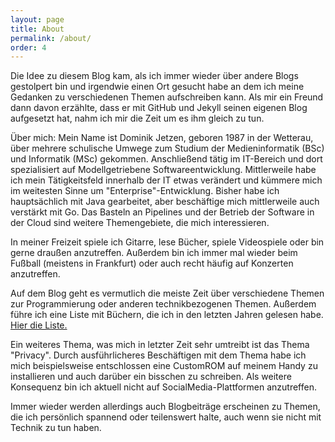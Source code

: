 ```yaml
---
layout: page
title: About
permalink: /about/
order: 4
---
```

Die Idee zu diesem Blog kam, als ich immer wieder über andere Blogs gestolpert bin und irgendwie einen Ort gesucht habe an dem ich meine Gedanken zu verschiedenen Themen aufschreiben kann. Als mir ein Freund dann davon erzählte, dass er mit GitHub und Jekyll seinen eigenen Blog aufgesetzt hat, nahm ich mir die Zeit um es ihm gleich zu tun.

Über mich:
Mein Name ist Dominik Jetzen, geboren 1987 in der Wetterau, über mehrere schulische Umwege zum Studium der Medieninformatik (BSc) und Informatik (MSc) gekommen. Anschließend tätig im IT-Bereich und dort spezialisiert auf Modellgetriebene Softwareentwicklung. Mittlerweile habe ich mein Tätigkeitsfeld innerhalb der IT etwas verändert und kümmere mich im weitesten Sinne um "Enterprise"-Entwicklung. Bisher habe ich hauptsächlich mit Java gearbeitet, aber beschäftige mich mittlerweile auch verstärkt mit Go. Das Basteln an Pipelines und der Betrieb der Software in der Cloud sind weitere Themengebiete, die mich interessieren.

In meiner Freizeit spiele ich Gitarre, lese Bücher, spiele Videospiele oder bin gerne draußen anzutreffen. Außerdem bin ich immer mal wieder beim Fußball (meistens in Frankfurt) oder auch recht häufig auf Konzerten anzutreffen.

Auf dem Blog geht es vermutlich die meiste Zeit über verschiedene Themen zur Programmierung oder anderen technikbezogenen Themen. Außerdem führe ich eine Liste mit Büchern, die ich in den letzten Jahren gelesen habe. <a href="/books"> Hier die Liste. </a>

Ein weiteres Thema, was mich in letzter Zeit sehr umtreibt ist das Thema "Privacy". Durch ausführlicheres Beschäftigen mit dem Thema habe ich mich beispielsweise entschlossen eine CustomROM auf meinem Handy zu installieren und auch darüber ein bisschen zu schreiben. Als weitere Konsequenz bin ich aktuell nicht auf SocialMedia-Plattformen anzutreffen.

Immer wieder werden allerdings auch Blogbeiträge erscheinen zu Themen, die ich persönlich spannend oder teilenswert halte, auch wenn sie nicht mit Technik zu tun haben.



